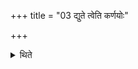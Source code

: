 +++
title = "03 द्युते त्वेति कर्णयोः"

+++

<details><summary>थिते</summary>

द्युते त्वेति कर्णयोः ३
</details>
